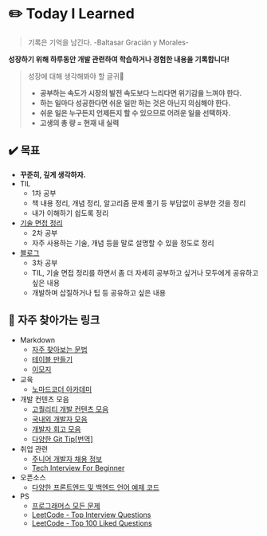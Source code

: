 # :pencil2: Today I Learned
> 기록은 기억을 남긴다. -Baltasar Gracián y Morales-

**성장하기 위해 하루동안 개발 관련하여 학습하거나 경험한 내용을 기록합니다!**

> 성장에 대해 생각해봐야 할 글귀
> - **공부하는 속도가 시장의 발전 속도보다 느리다면 위기감을 느껴야 한다.**
> - **하는 일마다 성공한다면 쉬운 일만 하는 것은 아닌지 의심해야 한다.**
> - **쉬운 일은 누구든지 언제든지 할 수 있으므로 어려운 일을 선택하자.**
> - **고생의 총 량 = 현재 내 실력**


## :heavy_check_mark: 목표
- **꾸준히, 깊게 생각하자.**
- TIL
    - 1차 공부
    - 책 내용 정리, 개념 정리, 알고리즘 문제 풀기 등 부담없이 공부한 것을 정리
    - 내가 이해하기 쉽도록 정리
- [기술 면접 정리](https://github.com/CODEMCD/technical-interview-speaking)
    - 2차 공부
    - 자주 사용하는 기술, 개념 등을 말로 설명할 수 있을 정도로 정리
- [블로그](https://velog.io/@codemcd)
    - 3차 공부
    - TIL, 기술 면접 정리를 하면서 좀 더 자세히 공부하고 싶거나 모두에게 공유하고 싶은 내용
    - 개발하며 삽질하거나 팁 등 공유하고 싶은 내용


## :paperclip: 자주 찾아가는 링크
- Markdown
    - [자주 찾아보는 문법](https://github.com/codemcd/til/blob/master/TIP/Markdown.md)
    - [테이블 만들기](https://www.tablesgenerator.com/markdown_tables)
    - [이모지](https://www.webfx.com/tools/emoji-cheat-sheet/)
- 교육
    - [노마드코더 아카데미](https://academy.nomadcoders.co/)
- 개발 컨텐츠 모음
    - [고퀄리티 개발 컨텐츠 모음](https://github.com/Integerous/goQuality-dev-contents)
    - [국내외 개발자 모음](https://github.com/sarojaba/awesome-devblog)
    - [개발자 회고 모음](https://github.com/oaksong/developers-retrospective)
    - [다양한 Git Tip[번역]](https://github.com/mingrammer/git-tips)
- 취업 관련
    - [주니어 개발자 채용 정보](https://github.com/jojoldu/junior-recruit-scheduler)
    - [Tech Interview For Beginner](https://github.com/JaeYeopHan/Interview_Question_for_Beginner)
- 오픈소스
    - [다양한 프론트엔드 및 백엔드 언어 예제 코드](https://github.com/gothinkster/realworld)
- PS
    - [프로그래머스 모든 문제](https://programmers.co.kr/learn/challenges)
    - [LeetCode - Top Interview Questions](https://leetcode.com/problemset/top-interview-questions/)
    - [LeetCode - Top 100 Liked Questions](https://leetcode.com/problemset/top-100-liked-questions/)
